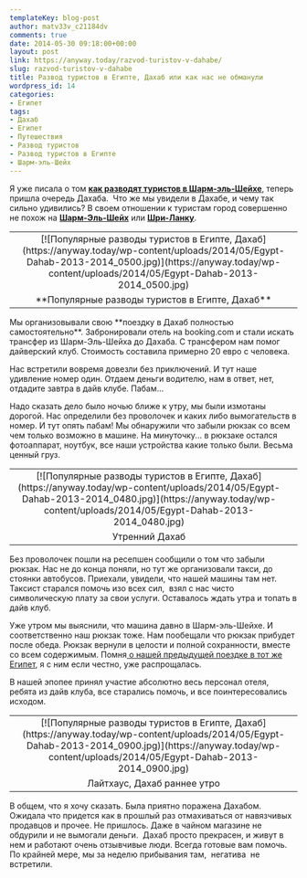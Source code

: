 ```yaml
---
templateKey: blog-post
author: matv33v_c21184dv
comments: true
date: 2014-05-30 09:18:00+00:00
layout: post
link: https://anyway.today/razvod-turistov-v-dahabe/
slug: razvod-turistov-v-dahabe
title: Развод туристов в Египте, Дахаб или как нас не обманули
wordpress_id: 14
categories:
- Египет
tags:
- Дахаб
- Египет
- Путешествия
- Развод туристов
- Развод туристов в Египте
- Шарм-эль-Шейх
---
```


Я уже писала о том [**как разводят туристов в Шарм-эль-Шейхе**](https://anyway.today/popular-razvodi-v-egipte-sharm-el-shaih/), теперь пришла очередь Дахаба.  Что же мы увидели в Дахабе, и чему так сильно удивились? В своем отношении к туристам город совершенно не похож на [**Шарм-Эль-Шейх**](https://anyway.today/popular-razvodi-v-egipte-sharm-el-shaih/) или [**Шри-Ланку**](https://anyway.today/razvod-turistov-na-shri-lake-2/).
<table cellpadding="0" style="margin-left: auto; margin-right: auto; text-align: center;" cellspacing="0" align="center" >
<tbody >
<tr >

<td style="text-align: center;" >[![Популярные разводы туристов в Египте, Дахаб](https://anyway.today/wp-content/uploads/2014/05/Egypt-Dahab-2013-2014_0500.jpg)](https://anyway.today/wp-content/uploads/2014/05/Egypt-Dahab-2013-2014_0500.jpg)
</td>
</tr>
<tr >

<td style="text-align: center;" >**Популярные разводы туристов в Египте, Дахаб**
</td>
</tr>
</tbody>
</table>
<!-- more -->
Мы организовывали свою **поездку в Дахаб полностью самостоятельно**. Забронировали отель на booking.com и стали искать трансфер из Шарм-Эль-Шейха до Дахаба. С трансфером нам помог дайверский клуб. Стоимость составила примерно 20 евро с человека.

Нас встретили вовремя довезли без приключений. И тут наше удивление номер один. Отдаем деньги водителю, нам в ответ, нет, отдадите завтра в дайв клубе. Пабам...

Надо сказать дело было ночью ближе к утру, мы были измотаны дорогой. Нас определили без проволочек и каких либо вымогательств в номер. И тут опять пабам! Мы обнаружили что забыли рюкзак со всем чем только возможно в машине. На минуточку... в рюкзаке остался фотоаппарат, ноутбук, все наши устройства какие только были. Весьма ценный груз.
<table cellpadding="0" style="margin-left: auto; margin-right: auto; text-align: center;" cellspacing="0" align="center" >
<tbody >
<tr >

<td style="text-align: center;" >[![Популярные разводы туристов в Египте, Дахаб](https://anyway.today/wp-content/uploads/2014/05/Egypt-Dahab-2013-2014_0480.jpg)](https://anyway.today/wp-content/uploads/2014/05/Egypt-Dahab-2013-2014_0480.jpg)
</td>
</tr>
<tr >

<td style="text-align: center;" >Утренний Дахаб
</td>

<td style="text-align: center;" >
</td>
</tr>
</tbody>
</table>
Без проволочек пошли на ресепшен сообщили о том что забыли рюкзак. Нас не до конца поняли, но тут же организовали такси, до стоянки автобусов. Приехали, увидели, что нашей машины там нет.  Таксист старался помочь изо всех сил,  взял с нас чисто символическую плату за свои услуги. Оставалось ждать утра и топать в дайв клуб.

Уже утром мы выяснили, что машина давно в Шарм-эль-Шейхе. И соответственно наш рюкзак тоже. Нам пообещали что рюкзак прибудет после обеда. Рюкзак вернули в целости и полной сохранности, вместе со всем содержимым. Помня[ о нашей предыдущей поездке в тот же Египет](https://anyway.today/popular-razvodi-v-egipte-sharm-el-shaih/), я с ним если честно, уже распрощалась.

В нашей эпопее принял участие абсолютно весь персонал отеля, ребята из дайв клуба, все старались помочь, и все поинтересовались исходом.
<table cellpadding="0" style="margin-left: auto; margin-right: auto; text-align: center;" cellspacing="0" align="center" >
<tbody >
<tr >

<td style="text-align: center;" >[![Популярные разводы туристов в Египте, Дахаб](https://anyway.today/wp-content/uploads/2014/05/Egypt-Dahab-2013-2014_0900.jpg)](https://anyway.today/wp-content/uploads/2014/05/Egypt-Dahab-2013-2014_0900.jpg)
</td>
</tr>
<tr >

<td style="text-align: center;" >Лайтхаус, Дахаб раннее утро
</td>
</tr>
</tbody>
</table>
В общем, что я хочу сказать. Была приятно поражена Дахабом. Ожидала что придется как в прошлый раз отмахиваться от навязчивых продавцов и прочее. Не пришлось. Даже в чайном магазине не обдурили и не вымогали деньги.  Дахаб просто прекрасен, и живут в нем и работают очень отзывчивые люди. Всегда готовые вам помочь. По крайней мере, мы за неделю прибывания там,  негатива  не встретили.


